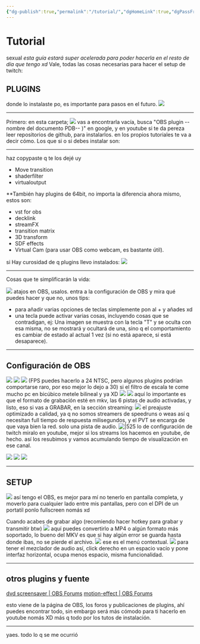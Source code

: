 ```yaml
---
{"dg-publish":true,"permalink":"/tutorial/","dgHomeLink":true,"dgPassFrontmatter":false,"dgShowBacklinks":true,"dgShowLocalGraph":true,"dgShowInlineTitle":true}
---
```



# Tutorial

sexual
*esta guía estará super acelerada para poder hacerla en el resto de día que tengo xd*
Vale, todas las cosas necesarias para hacer el setup de twitch:

## PLUGINS

donde lo instalaste po, es importante para pasos en el futuro.
![](https://i.imgur.com/HYdG9cU.png)

---

Primero: en esta carpeta;
![](https://i.imgur.com/EqaXXe9.png)
vas a encontrarla vacía, busca "OBS plugin --nombre del documento PDB-- )" en google, y en youtube si te da pereza leer repositorios de github, para instalarlos. en los propios  tutoriales te va a decir cómo. Los que si o si debes instalar son:

---

haz copypaste q te los dejé uy

- Move transition
- shaderfilter
- virtualoutput

**También hay plugins de 64bit, no importa la diferencia ahora mismo, estos son:

- vst for obs
- decklink
- streamFX
- transition matrix
- 3D transform
- SDF effects
- Virtual Cam (para usar OBS como webcam, es bastante útil).


si Hay curosidad de q plugins llevo instalados:
![](https://i.imgur.com/iPnbyNl.png)


---

Cosas que te simplificarán la vida:

![](https://i.imgur.com/cpZZH58.png)
	atajos en OBS, usalos. entra a la configuración de OBS y mira qué puedes hacer y que no, unos tips:

- para añadir varias opciones de teclas simplemente pon al + y añades xd
- una tecla puede activar varias cosas, incluyendo cosas que se contradigan, ej: Una imagen se muestra con la tecla "T" y se oculta con esa misma, no se mostrará y ocultará de una, sino q el comportamiento es cambiar de estado al actual 1 vez (si no está aparece, si está desaparece).

---



## Configuración de OBS

![](https://i.imgur.com/Gc4YXR5.png)
![](https://i.imgur.com/1tBGoST.png)
![](https://i.imgur.com/cXkv2ys.png)
(FPS puedes hacerlo a 24 NTSC, pero algunos plugins podrían comportarse raro, por eso mejor lo dejo a 30)
si el filtro de escala te come mucho pc en bicúbico metele bilineal y ya XD
![](https://i.imgur.com/4Ay77MZ.png)
![](https://i.imgur.com/NttJ6gi.png)
aquí lo importante es que el formato de grabación esté en mkv, las 6 pistas de audio activadas, y listo, eso si vas a GRABAR, en la sección streaming:
![](https://i.imgur.com/CWNe6bQ.png)
el preajuste optimizado a calidad, ya q no somos streamers de speedruns o weas así q necesitan full tiempo de respuesta milisegundos, y el PVT se encarga de que vaya bien la red.
solo una pista de audio.
![|525](https://i.imgur.com/PDbZ0QR.png)
lo de configuración de twitch miralo en youtube, mejor si los streams los hacemos en youtube, de hecho. así los resubimos y vamos acumulando tiempo de visualización  en ese canal.

![](https://i.imgur.com/p8Fs45K.png)
![](https://i.imgur.com/JgNIXS1.png)
![](https://i.imgur.com/aWmPG0x.png)

---

## SETUP

![](https://i.imgur.com/eRrUzLD.png)
así tengo el OBS, es mejor para mí no tenerlo en pantalla completa, y moverlo para cualquier lado entre mis pantallas, pero con el DPI de un portatil ponlo fullscreen nomás xd

Cuando acabes de grabar algo (recomiendo hacer hotkey para grabar y transmitir btw) ![](https://i.imgur.com/WGYGMhl.png)
aquí puedes convertirlo a MP4 o algún formato más soportado, lo bueno del MKV es que si hay algún error se guarda hasta donde ibas, no se pierde el archivo.
![](https://i.imgur.com/11xYJAr.png)
ese es el menú contextual.
![](https://i.imgur.com/9b5aE9H.png)
para tener el mezclador de audio así, click derecho en un espacio vacío y pone interfaz horizontal, ocupa menos espacio, misma funcionalidad.

---

## otros plugins y fuente

[dvd screensaver | OBS Forums](https://obsproject.com/forum/resources/dvd-screensaver.762/)
[motion-effect | OBS Forums](https://obsproject.com/forum/threads/motion-effect.84158/)

esto viene de la página de OBS, los foros y publicaciones de plugins, ahí puedes encontrar todo, sin embargo será más cómodo para ti hacerlo en youtube nomás XD más q todo por los tutos de instalación.

---
yaes. todo lo q se me ocurrió